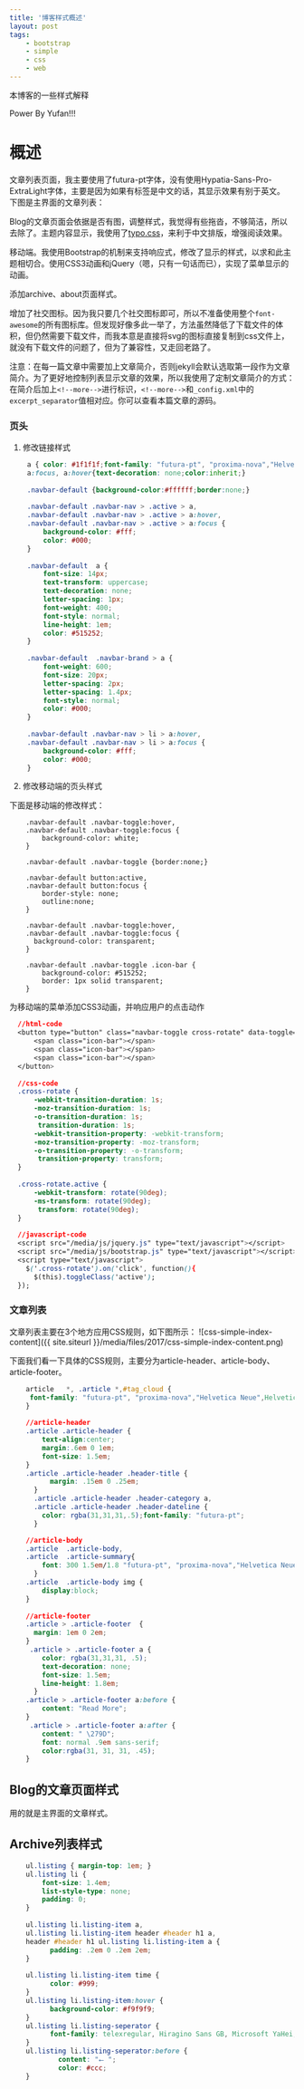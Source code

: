 ```yaml
---
title: '博客样式概述'
layout: post
tags:
    - bootstrap 
    - simple
    - css
    - web
---
```


本博客的一些样式解释

<!--more-->

Power By Yufan!!!
# 概述


文章列表页面，我主要使用了futura-pt字体，没有使用Hypatia-Sans-Pro-ExtraLight字体，主要是因为如果有标签是中文的话，其显示效果有别于英文。 下图是主界面的文章列表：

Blog的文章页面会依据是否有图，调整样式，我觉得有些拖沓，不够简洁，所以去除了。主题内容显示，我使用了[typo.css](https://github.com/sofish/)，来利于中文排版，增强阅读效果。

移动端。我使用Bootstrap的机制来支持响应式，修改了显示的样式，以求和此主题相切合。使用CSS3动画和jQuery（嗯，只有一句话而已），实现了菜单显示的动画。

添加archive、about页面样式。

增加了社交图标。因为我只要几个社交图标即可，所以不准备使用整个`font-awesome`的所有图标库。但发现好像多此一举了，方法虽然降低了下载文件的体积，但仍然需要下载文件，而我本意是直接将svg的图标直接复制到css文件上，就没有下载文件的问题了，但为了兼容性，又走回老路了。

注意：在每一篇文章中需要加上文章简介，否则jekyll会默认选取第一段作为文章简介。为了更好地控制列表显示文章的效果，所以我使用了定制文章简介的方式：在简介后加上`<!--more-->`进行标识，`<!--more-->`和`_config.xml`中的`excerpt_separator`值相对应。你可以查看本篇文章的源码。



### 页头

1. 修改链接样式
   ​	
   ```css
    a { color: #1f1f1f;font-family: "futura-pt", "proxima-nova","Helvetica Neue",Helvetica,Arial,sans-serif;}
    a:focus, a:hover{text-decoration: none;color:inherit;}
    
    .navbar-default {background-color:#ffffff;border:none;}
      
    .navbar-default .navbar-nav > .active > a, 
    .navbar-default .navbar-nav > .active > a:hover,
    .navbar-default .navbar-nav > .active > a:focus {
        background-color: #fff;
        color: #000;
    }
    
    .navbar-default  a {
        font-size: 14px;
        text-transform: uppercase;
        text-decoration: none;
        letter-spacing: 1px;
        font-weight: 400;
        font-style: normal;
        line-height: 1em;
        color: #515252;
    }
    
    .navbar-default  .navbar-brand > a {
        font-weight: 600;
        font-size: 20px;
        letter-spacing: 2px;
        letter-spacing: 1.4px;
        font-style: normal;
        color: #000;
    }
    
    .navbar-default .navbar-nav > li > a:hover,
    .navbar-default .navbar-nav > li > a:focus {
        background-color: #fff;
        color: #000;
    }
   ```

2. 修改移动端的页头样式

  下面是移动端的修改样式：

        .navbar-default .navbar-toggle:hover, 
        .navbar-default .navbar-toggle:focus {
            background-color: white; 
        }
        
        .navbar-default .navbar-toggle {border:none;}
        
        .navbar-default button:active,
        .navbar-default button:focus {
            border-style: none;
            outline:none;
        }
        
        .navbar-default .navbar-toggle:hover,
        .navbar-default .navbar-toggle:focus {
          background-color: transparent;
        }
        
        .navbar-default .navbar-toggle .icon-bar {
            background-color: #515252;
            border: 1px solid transparent;
        }

  为移动端的菜单添加CSS3动画，并响应用户的点击动作

  ```css
    //html-code
    <button type="button" class="navbar-toggle cross-rotate" data-toggle="collapse" data-target=".navbar-collapse">
        <span class="icon-bar"></span>
        <span class="icon-bar"></span>
        <span class="icon-bar"></span>
    </button>
    
    //css-code
    .cross-rotate {
        -webkit-transition-duration: 1s;
        -moz-transition-duration: 1s;
        -o-transition-duration: 1s;
         transition-duration: 1s;
        -webkit-transition-property: -webkit-transform;
        -moz-transition-property: -moz-transform;
        -o-transition-property: -o-transform;
         transition-property: transform;
    }
    
    .cross-rotate.active {
        -webkit-transform: rotate(90deg);
        -ms-transform: rotate(90deg);
         transform: rotate(90deg);
    }
    
    //javascript-code
    <script src="/media/js/jquery.js" type="text/javascript"></script>
    <script src="/media/js/bootstrap.js" type="text/javascript"></script>
    <script type="text/javascript">
      $('.cross-rotate').on('click', function(){
        $(this).toggleClass('active');
    });
  ```

### 文章列表
文章列表主要在3个地方应用CSS规则，如下图所示：
![css-simple-index-content]({{ site.siteurl }}/media/files/2017/css-simple-index-content.png)

下面我们看一下具体的CSS规则，主要分为article-header、article-body、article-footer。

```css
    article   *, .article *,#tag_cloud {
     font-family: "futura-pt", "proxima-nova","Helvetica Neue",Helvetica,Arial,sans-serif;
    }
    
    //article-header
    .article .article-header {
        text-align:center;
        margin:.6em 0 1em;
        font-size: 1.5em;
    }
    .article .article-header .header-title {
          margin: .15em 0 .25em;
      }
      .article .article-header .header-category a,
      .article .article-header .header-dateline {
        color: rgba(31,31,31,.5);font-family: "futura-pt";
      }
```


```css
    //article-body
    .article  .article-body,
    .article  .article-summary{
        font: 300 1.5em/1.8 "futura-pt", "proxima-nova","Helvetica Neue",Helvetica,Arial,sans-serif;
      }
    .article  .article-body img {
        display:block;
    }
    
    //article-footer
    .article > .article-footer  {
      margin: 1em 0 2em;
    }
     .article > .article-footer a {
        color: rgba(31,31,31, .5);
        text-decoration: none;
        font-size: 1.5em;
        line-height: 1.8em;
      }
    .article > .article-footer a:before {
        content: "Read More";
    }
     .article > .article-footer a:after {
        content: " \279D";
        font: normal .9em sans-serif;
        color:rgba(31, 31, 31, .45);
    }
```

## Blog的文章页面样式

用的就是主界面的文章样式。

## Archive列表样式

```css
    ul.listing { margin-top: 1em; }
    ul.listing li {
        font-size: 1.4em;
        list-style-type: none;
        padding: 0; 
    }
    
    ul.listing li.listing-item a, 
    ul.listing li.listing-item header #header h1 a, 
    header #header h1 ul.listing li.listing-item a {
          padding: .2em 0 .2em 2em; 
    }
    
    ul.listing li.listing-item time {
          color: #999; 
    }
    ul.listing li.listing-item:hover {
          background-color: #f9f9f9; 
    }
    ul.listing li.listing-seperator {
          font-family: telexregular, Hiragino Sans GB, Microsoft YaHei, sans-serif; 
    }
    ul.listing li.listing-seperator:before {
            content: "⭠ ";
            color: #ccc; 
    }
```


